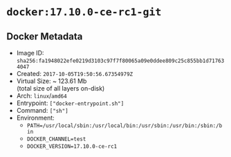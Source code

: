 # `docker:17.10.0-ce-rc1-git`

## Docker Metadata

- Image ID: `sha256:fa1948022efe0219d3103c97f7f80065a09e0ddee809c25c855bb1d717634047`
- Created: `2017-10-05T19:50:56.67354979Z`
- Virtual Size: ~ 123.61 Mb  
  (total size of all layers on-disk)
- Arch: `linux`/`amd64`
- Entrypoint: `["docker-entrypoint.sh"]`
- Command: `["sh"]`
- Environment:
  - `PATH=/usr/local/sbin:/usr/local/bin:/usr/sbin:/usr/bin:/sbin:/bin`
  - `DOCKER_CHANNEL=test`
  - `DOCKER_VERSION=17.10.0-ce-rc1`

